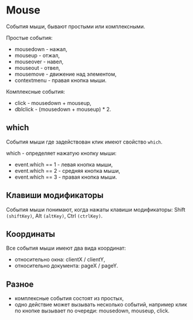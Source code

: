 # Mouse
События мыши, бывают простыми или комплексными.

Простые события:
- mousedown   - нажал,
- mouseup     - отжал,
- mouseover   - навел,
- mouseout    - отвел,
- mousemove   - движение над элементом,
- contextmenu - правая кнопка мыши.

Комплексные события:
- click    - mousedown + mouseup,
- dblclick - (mousedown + mouseup) * 2.

## which
События мыши где задействован клик имеют свойство `which`.

which - определяет нажатую кнопку мыши:
- event.which == 1 - левая кнопка мыши,
- event.which == 2 - средняя кнопка мыши,
- event.which == 3 - правая кнопка мыши.

## Клавиши модификаторы
События мыши понимают, когда нажаты клавиши модификаторы: Shift `(shiftKey)`, Alt `(altKey)`, Ctrl `(ctrlKey)`.

## Координаты
Все события мыши имеют два вида координат:
- относительно окна: clientX / clientY,
- относительно документа: pageX / pageY.

## Разное
- комплексные события состоят из простых,
- одно действие может вызывать несколько событий, например клик по кнопке вызывает по очереди: mousedown, mouseup, click.
